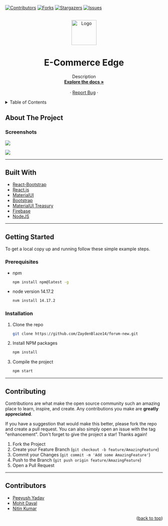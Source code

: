 <div id="top"></div>


[![Contributors][contributors-shield]][contributors-url]
[![Forks][forks-shield]][forks-url]
[![Stargazers][stars-shield]][stars-url]
[![Issues][issues-shield]][issues-url]


<!-- PROJECT LOGO -->
<br />
<div align="center">
  <a href="https://i.imgur.com/KEwgVTc.png">
    <img src="https://i.imgur.com/KEwgVTc.png" alt="Logo" width="80" height="80">
  </a>

<h1 align="center">E-Commerce Edge</h1>

  <p align="center">
    Description
    <br />
    <a href="https://github.com/ZaydenBlaze14/forum-new"><strong>Explore the docs »</strong></a>
    <br />
    <br /> 
    ·
    <a href="https://github.com/ZaydenBlaze14/forum-new/issues">Report Bug</a>
    ·
  </p>
</div>



<!-- TABLE OF CONTENTS -->
<details>
  <summary>Table of Contents</summary>
  <ol>
    <li>
      <a href="#about-the-project">About The Project</a>
      <ul>
        <li><a href="#built-with">Built With</a></li>
      </ul>
    </li>
    <li>
      <a href="#getting-started">Getting Started</a>
      <ul>
        <li><a href="#prerequisites">Prerequisites</a></li>
        <li><a href="#installation">Installation</a></li>
      </ul>
    </li>
    <li><a href="#contributing">Contributing</a></li>
    <li><a href="#contributors">Contributors</a></li>
  </ol>
</details>



<!-- ABOUT THE PROJECT -->
## About The Project

### Screenshots

![](https://i.imgur.com/4H1BiLF.png)

![](https://i.imgur.com/9THgSrV.png)


<hr>

## Built With

* [React-Bootstrap](https://nextjs.org/)
* [React.js](https://reactjs.org/)
* [MaterialUI](https://mui.com/)
* [Bootstrap](https://getbootstrap.com)
* [MaterialUI Treasury](https://mui-treasury.com/)
* [Firebase](https://firebase.google.com/)
* [NodeJS](https://nodejs.org/en/)


<hr>

<!-- GETTING STARTED -->
## Getting Started


To get a local copy up and running follow these simple example steps.

### Prerequisites


* npm
  ```sh
  npm install npm@latest -g
  ```
* node version 14.17.2
  ``` sh
  nvm install 14.17.2
  ```

### Installation


1. Clone the repo
   ```sh
   git clone https://github.com/ZaydenBlaze14/forum-new.git
   ```
3. Install NPM packages
   ```sh
   npm install
   ```
3. Compile the project
   ```sh
   npm start
   ```

<hr>

<!-- CONTRIBUTING -->
## Contributing

Contributions are what make the open source community such an amazing place to learn, inspire, and create. Any contributions you make are **greatly appreciated**.

If you have a suggestion that would make this better, please fork the repo and create a pull request. You can also simply open an issue with the tag "enhancement".
Don't forget to give the project a star! Thanks again!

1. Fork the Project
2. Create your Feature Branch (`git checkout -b feature/AmazingFeature`)
3. Commit your Changes (`git commit -m 'Add some AmazingFeature'`)
4. Push to the Branch (`git push origin feature/AmazingFeature`)
5. Open a Pull Request

<hr>

## Contributors

* [Peeyush Yadav](https://github.com/ZaydenBlaze14)
* [Mohit Dayal](https://github.com/mohit385)
* [Nitin Kumar](https://github.com/nitin06890)

<p align="right">(<a href="#top">back to top</a>)</p>






<!-- MARKDOWN LINKS & IMAGES -->
<!-- https://www.markdownguide.org/basic-syntax/#reference-style-links -->
[contributors-shield]: https://img.shields.io/github/contributors/ZaydenBlaze14/forum-new.svg?style=for-the-badge
[contributors-url]: https://github.com/ZaydenBlaze14/forum-new/graphs/contributors
[forks-shield]: https://img.shields.io/github/forks/ZaydenBlaze14/forum-new.svg?style=for-the-badge
[forks-url]: https://github.com/ZaydenBlaze14/forum-new/network/members
[stars-shield]: https://img.shields.io/github/stars/ZaydenBlaze14/forum-new.svg?style=for-the-badge
[stars-url]: https://github.com/ZaydenBlaze14/forum-new/stargazers
[issues-shield]: https://img.shields.io/github/issues/ZaydenBlaze14/forum-new.svg?style=for-the-badge
[issues-url]: https://github.com/ZaydenBlaze14/forum-new/issues
[license-shield]: https://img.shields.io/github/license/ZaydenBlaze14/forum-new.svg?style=for-the-badge
[license-url]: https://github.com/ZaydenBlaze14/forum-new/blob/master/LICENSE.txt
[product-screenshot]: images/screenshot.png
